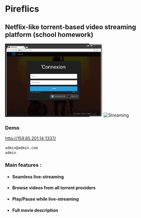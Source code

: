 # Pireflics

## Netflix-like torrent-based video streaming platform (school homework)

![Demo](https://github.com/mnaki/pireflics/raw/master/demo.gif)
![Streaming](https://github.com/mnaki/pireflics/raw/master/demo2.gif)

### Demo

http://159.65.201.14:1337/

```
admin@admin.com
admin
```

###  Main features :

- #### Seamless live-streaming

- #### Browse videos from all torrent providers

- #### Play/Pause while live-streaming

- #### Full movie description
